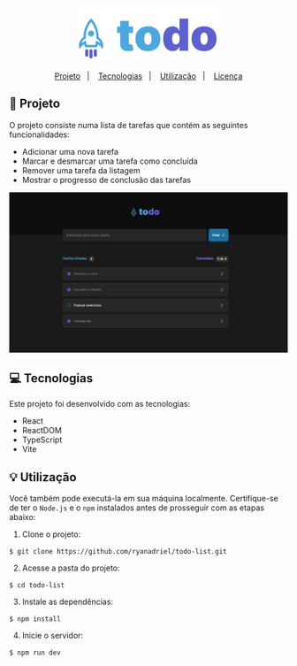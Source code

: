 <h1 align="center" style="text-align: center;">
  <img alt="Logo do ToDo" src="./src/assets/todo-logo.svg" style="vertical-align: middle;">
</h1>

<p align="center">
  <a href="#project">Projeto</a>&nbsp;&nbsp;&nbsp;|&nbsp;&nbsp;&nbsp;
  <a href="#technologies">Tecnologias</a>&nbsp;&nbsp;&nbsp;|&nbsp;&nbsp;&nbsp;
  <a href="#usage">Utilização</a>&nbsp;&nbsp;&nbsp;|&nbsp;&nbsp;&nbsp;
  <a href="#license">Licença</a>
</p>

<h2 id="project">📁 Projeto</h2>

O projeto consiste numa lista de tarefas que contém as seguintes funcionalidades:

- Adicionar uma nova tarefa
- Marcar e desmarcar uma tarefa como concluída
- Remover uma tarefa da listagem
- Mostrar o progresso de conclusão das tarefas

![ToDo List](./public/image.png)

<h2 id="technologies">💻 Tecnologias</h2>

Este projeto foi desenvolvido com as tecnologias:

- React
- ReactDOM
- TypeScript
- Vite

<h2 id="usage">💡 Utilização</h2>

Você também pode executá-la em sua máquina localmente. Certifique-se de ter o `Node.js` e o `npm` instalados antes de prosseguir com as etapas abaixo:

1. Clone o projeto:

```
$ git clone https://github.com/ryanadriel/todo-list.git
```

2. Acesse a pasta do projeto:

```
$ cd todo-list
```

3. Instale as dependências:

```
$ npm install
```

4. Inicie o servidor:

```
$ npm run dev
```


